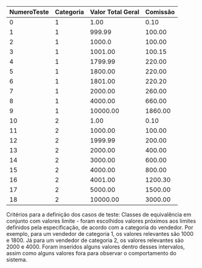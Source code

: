 |NumeroTeste|Categoria|Valor Total Geral|Comissão|
|:----------|:--------|:----------------|:--------|
|0 |1 |1.00|0.10|
|1 |1 |999.99|100.00|
|2 |1 |1000.0|100.00|
|3 |1 |1001.00|100.15|
|4 |1 |1799.99|220.00|
|5 |1 |1800.00|220.00|
|6 |1 |1801.00|220.20|
|7 |1 |2000.00|260.00|
|8 |1 |4000.00|660.00|
|9 |1 |10000.00|1860.00|
|10|2 |1.00|0.10|
|11|2 |1000.00|100.00|
|12|2 |1999.99|200.00|
|13|2 |2000.00|400.00|
|14|2 |3000.00|600.00|
|15|2 |4000.00|800.00|
|16|2 |4001.00|1200.30|
|17|2 |5000.00|1500.00|
|18|2 |10000.00|3000.00|

Critérios para a definição dos casos de teste:
Classes de equivalência em conjunto com valores limite - foram escolhidos valores próximos aos limites definidos pela especificação, de acordo com a categoria do vendedor. Por exemplo, para um vendedor de categoria 1, os valores relevantes são 1000 e 1800. Já para um vendedor de categoria 2, os valores relevantes são 2000 e 4000. Foram inseridos alguns valores dentro desses intervalos, assim como alguns valores fora para observar o comportamento do sistema.